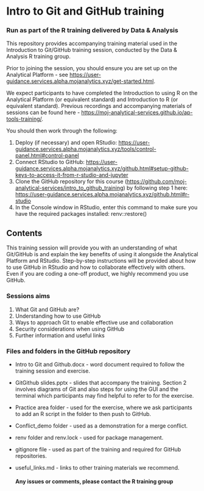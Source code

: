 # Intro to Git and GitHub training
### Run as part of the R training delivered by Data & Analysis

This repository provides accompanying training material used in the Introduction to Git/GitHub training session, conducted by the Data & Analysis R training group. 

Prior to joining the session, you should ensure you are set up on the Analytical Platform - see https://user-guidance.services.alpha.mojanalytics.xyz/get-started.html.

We expect participants to have completed the Introduction to using R on the Analytical Platform (or equivalent standard) and Introduction to R (or equivalent standard). Previous recordings and accompanying materials of sessions can be found here - https://moj-analytical-services.github.io/ap-tools-training/. 

You should then work through the following:
1.	Deploy (if necessary) and open RStudio: https://user-guidance.services.alpha.mojanalytics.xyz/tools/control-panel.html#control-panel
2.	Connect RStudio to GitHub: https://user-guidance.services.alpha.mojanalytics.xyz/github.html#setup-github-keys-to-access-it-from-r-studio-and-jupyter
3.	Clone the GitHub repository for this course (https://github.com/moj-analytical-services/intro_to_github_training) by following step 1 here: https://user-guidance.services.alpha.mojanalytics.xyz/github.html#r-studio
4.	In the Console window in RStudio, enter this command to make sure you have the required packages installed: renv::restore()

## Contents

This training session will provide you with an understanding of what Git/GitHub is and explain the key benefits of using it alongside the Analytical Platform and RStudio. Step-by-step instructions will be provided about how to use GitHub in RStudio and how to collaborate effectively with others. Even if you are coding a one-off product, we highly recommend you use GitHub.

### Sessions aims
1.	What Git and GitHub are?
2.	Understanding how to use GitHub
3.	Ways to approach Git to enable effective use and collaboration
4.	Security considerations when using GitHub
5.	Further information and useful links

### Files and folders in the GitHub repository
- Intro to Git and Github.docx - word document required to follow the training session and exercise.
- GitGithub slides.pptx - slides that accompany the training. Section 2 involves diagrams of Git and also steps for using the GUI and the terminal which participants may find helpful to refer to for the exercise.
- Practice area folder - used for the exercise, where we ask participants to add an R script in the folder to then push to GitHub.
- Conflict_demo folder - used as a demonstration for a merge conflict.
- renv folder and renv.lock - used for package management.
- gitignore file - used as part of the training and required for GitHub repositories.
- useful_links.md - links to other training materials we recommend.


  #### Any issues or comments, please contact the R training group
